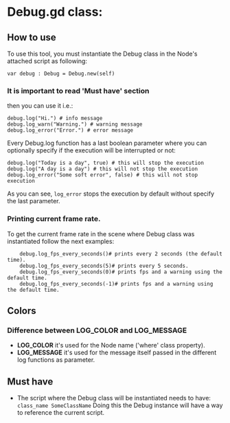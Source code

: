 # Debug.gd class:

##  How to use
To use this tool, you must instantiate the Debug class in the Node's attached script as following: 

`var debug : Debug = Debug.new(self)`
### It is important to read 'Must have' section
then you can use it i.e.: 	

	debug.log("Hi.") # info message 
	debug.log_warn("Warning.") # warning message 
	debug.log_error("Error.") # error message 

Every Debug.log function has a last boolean parameter where you can optionally specify if the execution will be interrupted or not:

	debug.log("Today is a day", true) # this will stop the execution
	debug.log("A day is a day") # this will not stop the execution
	debug.log_error("Some soft error", false) # this will not stop execution

As you can see, `log_error` stops the execution by default without specify the last parameter. 

### Printing current frame rate. 
To get the current frame rate in the scene where Debug class was instantiated follow the next examples:
```
	debug.log_fps_every_seconds()# prints every 2 seconds (the default time).
	debug.log_fps_every_seconds(5)# prints every 5 seconds.
	debug.log_fps_every_seconds(0)# prints fps and a warning using the default time.
	debug.log_fps_every_seconds(-1)# prints fps and a warning using the default time.
```




## Colors
### Difference between LOG_COLOR and LOG_MESSAGE

 - **LOG_COLOR** it's used for the Node name ('where' class property).
 - **LOG_MESSAGE** it's used for the message itself passed in the different log functions as parameter.

## Must have

 - The script where the Debug class will be instantiated needs to have: `class_name SomeClassName`
Doing this the Debug instance will have a way to reference the current script.  

